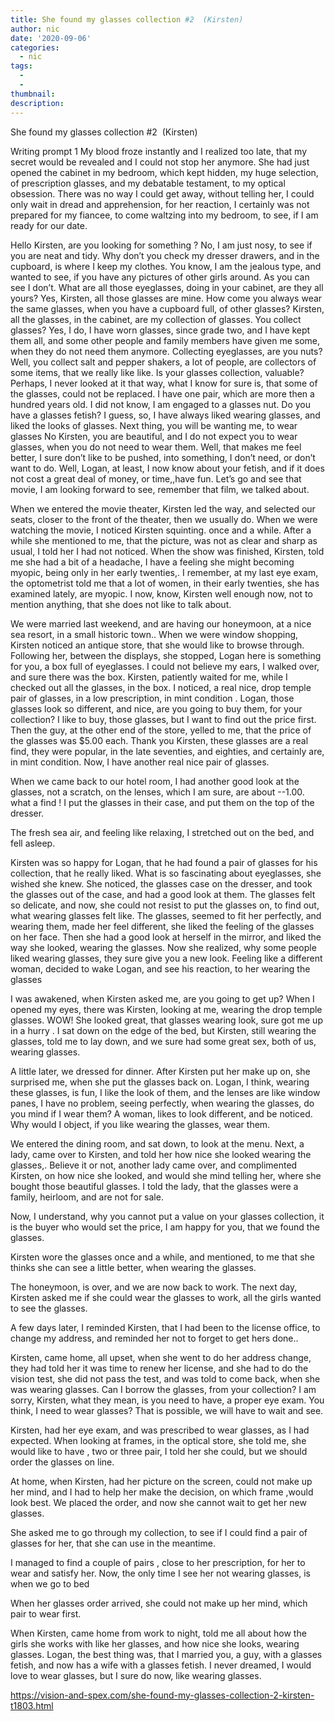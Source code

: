 ```yaml
---
title: She found my glasses collection #2  (Kirsten)
author: nic
date: '2020-09-06'
categories:
  - nic
tags:
  - 
  - 
thumbnail: 
description: 
---
```


She found my glasses collection #2  (Kirsten)

Writing prompt 1
My blood froze instantly and I realized too late, that my secret would be revealed and I could not stop her anymore.
She had just opened the cabinet in my bedroom, which kept hidden, my huge selection, of prescription glasses, and my debatable testament, to my optical obsession.
There was no way I could get away, without telling her, I could only wait in dread and apprehension, for her reaction, 
I certainly was not prepared for my fiancee, to come waltzing into my bedroom, to see, if I am ready for our date.

Hello Kirsten, are you looking for something ?
No, I am just nosy, to see if you are neat and tidy.
Why don’t you check my dresser drawers, and in the cupboard, is where I keep my clothes.
You know, I am the jealous type, and wanted to see, if you have any pictures of other girls around.
As you can see I don’t.
What are all those eyeglasses, doing in your cabinet, are they all yours?
Yes, Kirsten, all those glasses are mine.
How come you always wear the same glasses, when you have a cupboard full, of other glasses?
Kirsten, all the glasses, in the cabinet, are my collection of glasses.
You collect glasses?
Yes, I do, I have worn glasses, since grade two, and I have kept them all, and some other people and family members have given me some,
when they do not need them anymore.
Collecting eyeglasses, are you nuts?
Well, you collect salt and pepper shakers, a lot of people, are collectors of some items, that we really like like. 
Is your glasses collection, valuable?
Perhaps, I never looked at it that way, what I know for sure is, that some of the glasses, could not be replaced.
I have one pair, which are more then a hundred years old.
I did not know, I am engaged to a glasses nut.
Do you have a glasses fetish?
I guess, so, I have always liked wearing glasses, and liked the looks of glasses.
Next thing, you will be wanting me, to wear glasses
No Kirsten, you are beautiful, and I do not expect you to wear glasses, when you do not need to wear them.
Well, that makes me feel better, I sure don’t like to be pushed, into something, I don’t need, or don’t want to do.
Well, Logan, at least, I now know about your fetish, and if it does not cost a great deal of money, or time,,have fun.
Let’s go and see that movie, I am looking forward to see, remember that film, we talked about.

When we entered the movie theater, Kirsten led the way, and selected our seats, closer to the front of the theater, then we usually do.
When we were watching the movie, I noticed Kirsten squinting. once and a while.
After a while she mentioned to me, that the picture, was not as clear and sharp as usual, I told her I had not noticed.
When the show was finished, Kirsten, told me she had a bit of a headache,
I have a feeling she might becoming myopic, being only in her early twenties,. 
I remember, at my last eye exam, the optometrist told me that a lot of women, in their early twenties, she has examined lately, are myopic. 
I now, know, Kirsten well enough now, not to mention anything, that she does not like to talk about.

We were married last weekend, and are having our honeymoon, at a nice sea resort, in a small historic town..
When we were window shopping, Kirsten noticed an antique store, that she would like to browse through.
Following her, between the displays, she stopped, Logan here is something for you, a box full of eyeglasses.
I could not believe my ears, I walked over, and sure there was the box.
Kirsten, patiently waited for me, while I checked out all the glasses, in the box.
I noticed, a real nice, drop temple pair of glasses, in a low prescription, in mint condition .
Logan, those glasses look so different, and nice, are you going to buy them, for your collection?
I like to buy, those glasses, but I want to find out the price first.
Then the guy, at the other end of the store, yelled to me, that the price of the glasses was $5.00 each.
Thank you Kirsten, these glasses are a real find, they were popular, in the late seventies, and eighties, and certainly are, in mint condition.
Now, I have another real nice pair of glasses.

When we came back to our hotel room, I had another good look at the glasses, not a scratch, on the lenses, which I am sure, are about --1.00. what a find !
I put the glasses in their case, and put them on the top of the dresser.

The fresh sea air, and feeling like relaxing, I stretched out on the bed, and fell asleep.

Kirsten was so happy for Logan, that he had found a pair of glasses for his collection, that he really liked.
What is so fascinating about eyeglasses, she wished she knew.
She noticed, the glasses case on the dresser, and took the glasses out of the case, and had a good look at them.
The glasses felt so delicate, and now, she could not resist to put the glasses on, to find out, what wearing glasses felt like.
The glasses, seemed to fit her perfectly, and wearing them, made her feel different, she liked the feeling of the glasses on her face.
Then she had a good look at herself in the mirror, and liked the way she looked, wearing the glasses.
Now she realized, why some people liked wearing glasses, they sure give you a new look.
Feeling like a different woman, decided to wake Logan, and see his reaction, to her wearing the glasses

I was awakened, when Kirsten asked me, are you going to get up?
When I opened my eyes, there was Kirsten, looking at me, wearing the drop temple glasses.
WOW! She looked great, that glasses wearing look, sure got me up in a hurry .
I sat down on the edge of the bed, but Kirsten, still wearing the glasses, told me to lay down, and we sure had some great sex, both of us, wearing glasses.

A little later, we dressed for dinner.
After Kirsten put her make up on, she surprised me, when she put the glasses back on.
Logan, I think, wearing these glasses, is fun, I like the look of them, and the lenses are like window panes, I have no problem, seeing perfectly, when wearing the glasses, do you mind if I wear them?
A woman, likes to look different, and be noticed.
Why would I object, if you like wearing the glasses, wear them.

We entered the dining room, and sat down, to look at the menu.
Next, a lady, came over to Kirsten, and told her how nice she looked wearing the glasses,.
Believe it or not, another lady came over, and complimented Kirsten, on how nice she looked, and would she mind telling her, where she bought those beautiful glasses.
I told the lady, that the glasses were a family, heirloom, and are not for sale.

Now, I understand, why you cannot put a value on your glasses collection, it is the buyer who would set the price, I am happy for you, that we found the glasses.

Kirsten wore the glasses once and a while, and mentioned, to me that she thinks she can see a little better, when wearing the glasses.

The honeymoon, is over, and we are now back to work.
The next day, Kirsten asked me if she could wear the glasses to work, all the girls wanted to see the glasses.

A few days later, I reminded Kirsten, that I had been to the license office, to change my address, and reminded her not to forget to get hers done..

Kirsten, came home, all upset, when she went to do her address change, they had told her it was time to renew her license, and she had to do the vision test, she did not pass the test, and was told to come back, when she was wearing glasses.
Can I borrow the glasses, from your collection?
I am sorry, Kirsten, what they mean, is you need to have, a proper eye exam.
You think, I need to wear glasses?
That is possible, we will have to wait and see.

Kirsten, had her eye exam, and was prescribed to wear glasses, as I had expected.
When looking at frames, in the optical store, she told me, she would like to have , two or three pair, I told her she could, but we should order the glasses on line.

At home, when Kirsten, had her picture on the screen, could not make up her mind, and I had to help her make the decision, on which frame ,would look best.
We placed the order, and now she cannot wait to get her new glasses.

She asked me to go through my collection, to see if I could find a pair of glasses for her, that she can use in the meantime.

I managed to find a couple of pairs , close to her prescription, for her to wear and satisfy her.
Now, the only time I see her not wearing glasses, is when we go to bed

When her glasses order arrived, she could not make up her mind, which pair to wear first.

When Kirsten, came home from work to night, told me all about how the girls she works with like her glasses, and how nice she looks, wearing glasses.
Logan, the best thing was, that I married you, a guy, with a glasses fetish, and now has a wife with a glasses fetish.
I never dreamed, I would love to wear glasses, but I sure do now, like wearing glasses.

https://vision-and-spex.com/she-found-my-glasses-collection-2-kirsten-t1803.html
